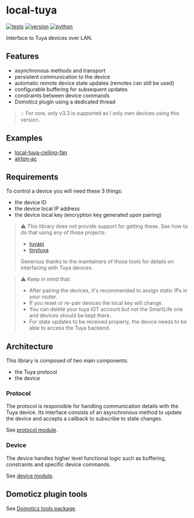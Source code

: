# local-tuya

[![tests](https://github.com/gpajot/local-tuya/actions/workflows/test.yml/badge.svg?branch=main&event=push)](https://github.com/gpajot/local-tuya/actions/workflows/test.yml?query=branch%3Amain+event%3Apush)
[![version](https://img.shields.io/pypi/v/local_tuya?label=stable)](https://pypi.org/project/local_tuya/)
[![python](https://img.shields.io/pypi/pyversions/local_tuya)](https://pypi.org/project/local_tuya/)

Interface to Tuya devices over LAN.

## Features
- asynchronous methods and transport
- persistent communication to the device
- automatic remote device state updates (remotes can still be used)
- configurable buffering for subsequent updates
- constraints between device commands
- Domoticz plugin using a dedicated thread

> 💡 For now, only v3.3 is supported as I only own devices using this version.

## Examples
- [local-tuya-ceiling-fan](https://github.com/gpajot/local-tuya-ceiling-fan)
- [airton-ac](https://github.com/gpajot/airton-ac)

## Requirements
To control a device you will need these 3 things:
- the device ID
- the device local IP address
- the device local key (encryption key generated upon pairing)

> ⚠️ This library does not provide support for getting these.
> See how to do that using any of those projects:
> - [tuyapi](https://github.com/codetheweb/tuyapi)
> - [tinytuya](https://github.com/jasonacox/tinytuya)
> 
> Generous thanks to the maintainers of those tools for details on interfacing with Tuya devices.

> ⚠️ Keep in mind that:
> - After pairing the devices, it's recommended to assign static IPs in your router.
> - If you reset or re-pair devices the local key will change.
> - You can delete your tuya IOT account but not the SmartLife one and devices should be kept there.
> - For state updates to be received properly, the device needs to be able to access the Tuya backend.

## Architecture
This library is composed of two main components:
- the Tuya protocol
- the device

### Protocol
The protocol is responsible for handling communication details with the Tuya device.
Its interface consists of an asynchronous method to update the device and accepts a callback to subscribe to state changes.

See [protocol module](./local_tuya/protocol).

### Device
The device handles higher level functional logic such as buffering, constraints and specific device commands.

See [device module](./local_tuya/device).

## Domoticz plugin tools
See [Domoticz tools package](https://github.com/gpajot/local-tuya-domoticz-tools).
